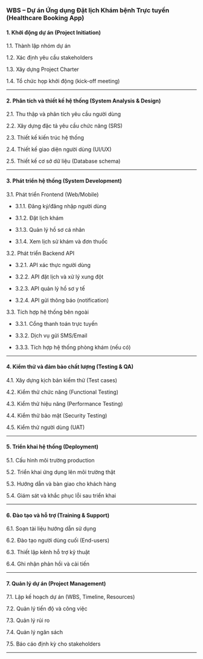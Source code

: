 ### **WBS – Dự án Ứng dụng Đặt lịch Khám bệnh Trực tuyến (Healthcare Booking App)**

#### **1. Khởi động dự án (Project Initiation)**

1.1. Thành lập nhóm dự án

1.2. Xác định yêu cầu stakeholders

1.3. Xây dựng Project Charter

1.4. Tổ chức họp khởi động (kick-off meeting)

---

#### **2. Phân tích và thiết kế hệ thống (System Analysis & Design)**

2.1. Thu thập và phân tích yêu cầu người dùng

2.2. Xây dựng đặc tả yêu cầu chức năng (SRS)

2.3. Thiết kế kiến trúc hệ thống

2.4. Thiết kế giao diện người dùng (UI/UX)

2.5. Thiết kế cơ sở dữ liệu (Database schema)

---

#### **3. Phát triển hệ thống (System Development)**

3.1. Phát triển Frontend (Web/Mobile)

* 3.1.1. Đăng ký/đăng nhập người dùng

* 3.1.2. Đặt lịch khám

* 3.1.3. Quản lý hồ sơ cá nhân

* 3.1.4. Xem lịch sử khám và đơn thuốc

3.2. Phát triển Backend API

* 3.2.1. API xác thực người dùng

* 3.2.2. API đặt lịch và xử lý xung đột

* 3.2.3. API quản lý hồ sơ y tế

* 3.2.4. API gửi thông báo (notification)

3.3. Tích hợp hệ thống bên ngoài

* 3.3.1. Cổng thanh toán trực tuyến

* 3.3.2. Dịch vụ gửi SMS/Email

* 3.3.3. Tích hợp hệ thống phòng khám (nếu có)

---

#### **4. Kiểm thử và đảm bảo chất lượng (Testing & QA)**

4.1. Xây dựng kịch bản kiểm thử (Test cases)

4.2. Kiểm thử chức năng (Functional Testing)

4.3. Kiểm thử hiệu năng (Performance Testing)

4.4. Kiểm thử bảo mật (Security Testing)

4.5. Kiểm thử người dùng (UAT)

---

#### **5. Triển khai hệ thống (Deployment)**

5.1. Cấu hình môi trường production

5.2. Triển khai ứng dụng lên môi trường thật

5.3. Hướng dẫn và bàn giao cho khách hàng

5.4. Giám sát và khắc phục lỗi sau triển khai

---

#### **6. Đào tạo và hỗ trợ (Training & Support)**

6.1. Soạn tài liệu hướng dẫn sử dụng

6.2. Đào tạo người dùng cuối (End-users)

6.3. Thiết lập kênh hỗ trợ kỹ thuật

6.4. Ghi nhận phản hồi và cải tiến

---

#### **7. Quản lý dự án (Project Management)**

7.1. Lập kế hoạch dự án (WBS, Timeline, Resources)

7.2. Quản lý tiến độ và công việc

7.3. Quản lý rủi ro

7.4. Quản lý ngân sách

7.5. Báo cáo định kỳ cho stakeholders

---
